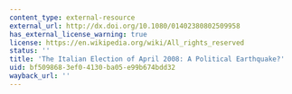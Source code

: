 ```yaml
---
content_type: external-resource
external_url: http://dx.doi.org/10.1080/01402380802509958
has_external_license_warning: true
license: https://en.wikipedia.org/wiki/All_rights_reserved
status: ''
title: 'The Italian Election of April 2008: A Political Earthquake?'
uid: bf509868-3ef0-4130-ba05-e99b674bdd32
wayback_url: ''
---
```

